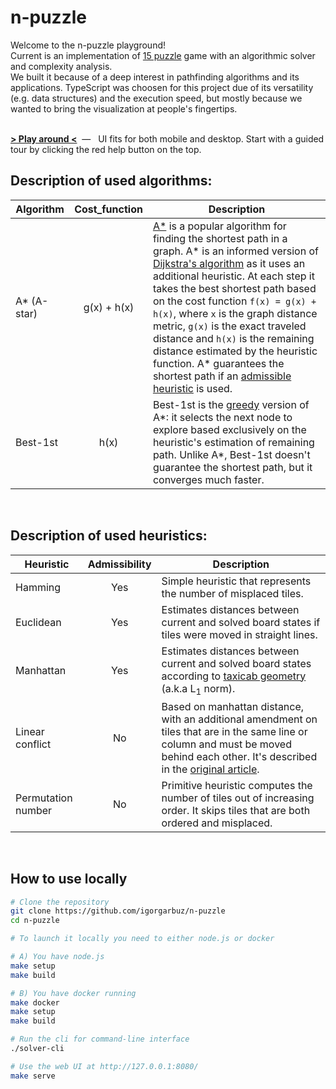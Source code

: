 # n-puzzle

Welcome to the n-puzzle playground!  
Current is an implementation of [15 puzzle](https://en.wikipedia.org/wiki/15_puzzle) game with an algorithmic solver and complexity analysis.  
We built it because of a deep interest in pathfinding algorithms and its applications. TypeScript was choosen for this project due of its versatility (e.g. data structures) and the execution speed, but mostly because we wanted to bring the visualization at people's fingertips.  
<br>

<a href="https://igorgarbuz.github.io/n-puzzle/" target="_blank"><strong>> Play around <</strong></a><span>&nbsp; &mdash; &nbsp;</span> UI fits for both mobile and desktop. Start with a guided tour by clicking the red help button on the top. 

## Description  of used algorithms:

|Algorithm|Cost_function|Description|
|---------|:-------------:|-----------|
|A* (A-star)|g(x) + h(x)|<a href="https://en.wikipedia.org/wiki/A*_search_algorithm" target="_blank">A*</a> is a popular algorithm for finding the shortest path in a graph. A* is an informed version of <a href="https://en.wikipedia.org/wiki/Dijkstra%27s_algorithm" target="_blank">Dijkstra's algorithm</a> as it uses an additional heuristic. At each step it takes the best shortest path based on the cost function `f(x) = g(x) + h(x)`, where `x` is the graph distance metric, `g(x)` is the exact traveled distance and `h(x)` is the remaining distance estimated by the heuristic function. A* guarantees the shortest path if an <a href="https://en.wikipedia.org/wiki/Admissible_heuristic" target="_blank">admissible heuristic</a> is used.|
|Best-1st|h(x)|Best-1st is the <a href="https://en.wikipedia.org/wiki/Greedy_algorithm" target="_blank">greedy</a> version of A*: it selects the next node to explore based exclusively on the heuristic's estimation of remaining path. Unlike A*, Best-1st doesn't guarantee the shortest path, but it converges much faster. |
<br>

## Description  of used heuristics:  

|Heuristic|Admissibility|Description|
|---------|:-----------:|-----------|
|Hamming|Yes|Simple heuristic that represents the number of misplaced tiles.|
|Euclidean|Yes|Estimates distances between current and solved board states if tiles were moved in straight lines.|
|Manhattan|Yes|Estimates distances between current and solved board states according to <a href="https://en.wikipedia.org/wiki/Taxicab_geometry" target="_blank">taxicab geometry</a> (a.k.a L<sub>1</sub> norm).|
|Linear conflict|No|Based on manhattan distance, with an additional amendment on tiles that are in the same line or column and must be moved behind each other. It's described in the <a href="https://cse.sc.edu/~mgv/csce580sp15/gradPres/HanssonMayerYung1992.pdf" target="_blank">original article</a>.|
|Permutation number|No|Primitive heuristic computes the number of tiles out of increasing order. It skips tiles that are both ordered and misplaced.|

<br>

## How to use locally

```bash
# Clone the repository
git clone https://github.com/igorgarbuz/n-puzzle
cd n-puzzle

# To launch it locally you need to either node.js or docker

# A) You have node.js
make setup
make build

# B) You have docker running
make docker
make setup
make build

# Run the cli for command-line interface
./solver-cli

# Use the web UI at http://127.0.0.1:8080/
make serve
```
